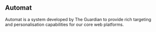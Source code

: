 ## Automat

Automat is a system developed by The Guardian to provide rich targeting and
personalisation capabilities for our core web platforms.
